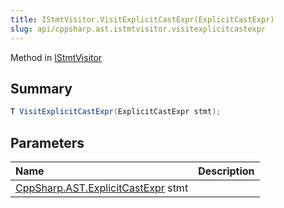 ```yaml
---
title: IStmtVisitor.VisitExplicitCastExpr(ExplicitCastExpr)
slug: api/cppsharp.ast.istmtvisitor.visitexplicitcastexpr
---
```

Method in [IStmtVisitor](/api/cppsharp/ast/istmtvisitor)

## Summary



```csharp
T VisitExplicitCastExpr(ExplicitCastExpr stmt);
```

## Parameters

|Name|Description|
|:---|:---|
|[CppSharp.AST.ExplicitCastExpr](/api/cppsharp/ast/explicitcastexpr) stmt||

